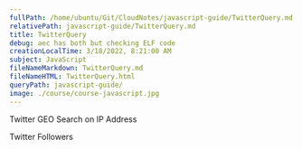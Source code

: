 ```yaml
---
fullPath: /home/ubuntu/Git/CloudNotes/javascript-guide/TwitterQuery.md
relativePath: javascript-guide/TwitterQuery.md
title: TwitterQuery
debug: aec has both but checking ELF code
creationLocalTime: 3/18/2022, 8:21:00 AM
subject: JavaScript
fileNameMarkdown: TwitterQuery.md
fileNameHTML: TwitterQuery.html
queryPath: javascript-guide/
image: ./course/course-javascript.jpg
---
```


<!-- toc -->
<!-- tocstop -->


Twitter GEO Search on IP Address

Twitter Followers


